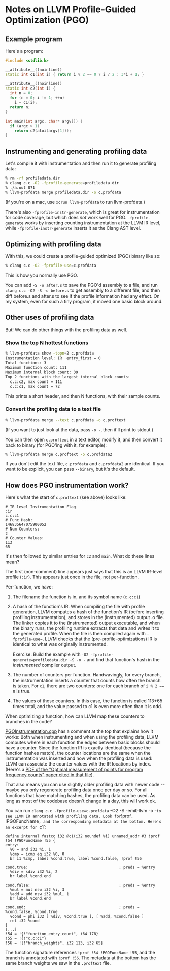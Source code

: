 Notes on LLVM Profile-Guided Optimization (PGO)
===============================================

Example program
---------------

Here's a program:

```c++
#include <stdlib.h>

__attribute__((noinline))
static int c1(int i) { return i % 2 == 0 ? i / 2 : 3*i + 1; }

__attribute__((noinline))
static int c2(int i) {
  int n = 0;
  for (n = 0; i != 1; ++n)
    i = c1(i);
  return n;
}

int main(int argc, char* argv[]) {
  if (argc > 1)
    return c2(atoi(argv[1]));
}
```

Instrumenting and generating profiling data
-------------------------------------------

Let's compile it with instrumentation and then run it to generate profiling
data:

```sh
% rm -rf profiledata.dir
% clang c.c -O2 -fprofile-generate=profiledata.dir
% ./a.out 871
% llvm-profdata merge profiledata.dir -o c.profdata
```

(If you're on a mac, use `xcrun llvm-profdata` to run llvm-profdata.)

There's also `-fprofile-instr-generate`, which is great for instrumentation for
code coverage, but which does _not_ work well for PGO. `-fprofile-generate`
works by inserting counting instrumentation at the LLVM IR level, while
`-fprofile-instr-generate` inserts it as the Clang AST level.

Optimizing with profiling data
------------------------------

With this, we could create a profile-guided optimized (PGO) binary like so:

```sh
% clang c.c -O2 -fprofile-use=c.profdata
```

This is how you normally use PGO.

You can add `-S -o after.s` to save the PGO'd assembly to a file, and run
`clang c.c -O2 -S -o before.s` to get assembly to a different file, and then
diff before.s and after.s to see if the profile information had any effect.
On my system, even for such a tiny program, it moved one basic block around.

Other uses of profiling data
----------------------------

But! We can do other things with the profiling data as well.

### Show the top N hottest functions

```sh
% llvm-profdata show -topn=2 c.profdata      
Instrumentation level: IR  entry_first = 0
Total functions: 3
Maximum function count: 111
Maximum internal block count: 39
Top 2 functions with the largest internal block counts: 
  c.c:c2, max count = 111
  c.c:c1, max count = 72
```

This prints a short header, and then N functions, with their sample counts.

### Convert the profiling data to a text file

```sh
% llvm-profdata merge --text c.profdata -o c.proftext
```

(If you want to just look at the data, pass `-o -`, then it'll print to stdout.)

You can then open `c.proftext` in a text editor, modify it, and then convert
it back to binary (for PGO'ing with it, for example):

```sh
% llvm-profdata merge c.proftext -o c.profdata2
```

If you don't edit the text file, `c.profdata` and `c.profdata2` are identical.
If you want to be explicit, you can pass `--binary`, but it's the default.

How does PGO instrumentation work?
----------------------------------

Here's what the start of `c.proftext` (see above) looks like:

```
# IR level Instrumentation Flag
:ir
c.c:c1
# Func Hash:
146835647075900052
# Num Counters:
2
# Counter Values:
113
65
```

It's then followed by similar entries for `c2` and `main`. What do these lines
mean?

The first (non-comment) line appears just says that this is an LLVM IR-level
profile (`:ir`). This appears just once in the file, not per-function.

Per-function, we have:

1. The filename the function is in, and its symbol name (`c.c:c1`)

2. A hash of the function's IR. When compiling the file with profile
   generation, LLVM computes a hash of the function's IR (before inserting
   profiling instrumentation), and stores in the (instrumented) output .o
   file. The linker copies it to the (instrumented) output executable, and
   when the binary runs, the profiling runtime extracts that data and writes
   it to the generated profile. When the file is then compiled again with
   `-fprofile-use=`, LLVM checks that the (pre-profile-optimizations) IR
   is identical to what was originally instrumented.

   Exercise: Build the example with
   `-O2 -fprofile-generate=profiledata.dir -S -o -` and find that function's
   hash in the _instrumented_ compiler output.

3. The number of counters per function. Handwavingly, for every branch, the
   instrumentation inserts a counter that counts how often the branch is taken.
   For `c1`, there are two counters: one for each branch of
   `i % 2 == 0` is true.

4. The values of those counters. In this case, the function is called 113+65
   times total, and the value passed to c1 is even more often than it is odd.

When optimizing a function, how can LLVM map these counters to branches in
the code?

[PGOInstrumentation.cpp][1] has a comment at the top that explains how it works:
Both when instrumenting and when using the profiling data, LLVM computes where
in each function the edges between basic blocks should have a counter. Since
the function IR is exactly identical (because the function hashes match),
the counter locations are the same when the instrumentation was inserted and
now when the profiling data is used: LLVM can associate the counter values
with the IR locations by index. (Here's a [PDF of the "Optimal measurement of
points for program frequency counts" paper cited in that file][2]).

That also means you can use slightly older profiling data with newer code --
maybe you only regenerate profiling data once per day or so. For all functions
that have matching hashes, the profiling data can be used. As long as most
of the codebase doesn't change in a day, this will work ok.

You can run `clang c.c -fprofile-use=c.profdata` -O2 -S -emit-llvm -o -`
to see LLVM IR annotated with profiling data. Look for `!prof`, `!PGOFuncName`,
and the corresponding metadata at the bottom. Here's an excerpt for `c1`:

```
define internal fastcc i32 @c1(i32 noundef %i) unnamed_addr #3 !prof !54 !PGOFuncName !55 {
entry:
  %0 = and i32 %i, 1
  %cmp = icmp eq i32 %0, 0
  br i1 %cmp, label %cond.true, label %cond.false, !prof !56

cond.true:                                        ; preds = %entry
  %div = sdiv i32 %i, 2
  br label %cond.end

cond.false:                                       ; preds = %entry
  %mul = mul nsw i32 %i, 3
  %add = add nsw i32 %mul, 1
  br label %cond.end

cond.end:                                         ; preds = %cond.false, %cond.true
  %cond = phi i32 [ %div, %cond.true ], [ %add, %cond.false ]
  ret i32 %cond
}
[...]
!54 = !{!"function_entry_count", i64 178}
!55 = !{!"c.c:c1"}
!56 = !{!"branch_weights", i32 113, i32 65}
```

The function signature references `!prof !54 !PGOFuncName !55`, and the branch
is annotated with `!prof !56`. The metadata at the bottom has the same branch
weights we saw in the `.proftext` file.

[1]: https://github.com/llvm/llvm-project/blob/main/llvm/lib/Transforms/Instrumentation/PGOInstrumentation.cpp

[2]: https://zh.booksc.eu/book/6775578/7bcec5
